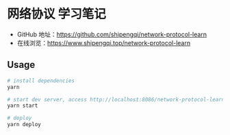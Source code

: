 # 网络协议 学习笔记

- GitHub 地址：https://github.com/shipengqi/network-protocol-learn
- 在线浏览：https://www.shipengqi.top/network-protocol-learn

## Usage
```sh
# install dependencies
yarn

# start dev server, access http://localhost:8086/network-protocol-learn
yarn start

# deploy
yarn deploy
```
